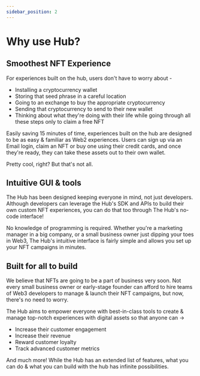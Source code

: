 ```yaml
---
sidebar_position: 2
---
```

Why use Hub?
================


Smoothest NFT Experience
------------------------

For experiences built on the hub, users don't have to worry about -

-   Installing a cryptocurrency wallet
-   Storing that seed phrase in a careful location
-   Going to an exchange to buy the appropriate cryptocurrency
-   Sending that cryptocurrency to send to their new wallet
-   Thinking about what they're doing with their life while going through all these steps only to claim a free NFT

Easily saving 15 minutes of time, experiences built on the hub are designed to be as easy & familiar as Web2 experiences. Users can sign up via an Email login, claim an NFT or buy one using their credit cards, and once they're ready, they can take these assets out to their own wallet.

Pretty cool, right? But that's not all.

Intuitive GUI & tools
---------------------

The Hub has been designed keeping everyone in mind, not just developers. Although developers can leverage the Hub's SDK and APIs to build their own custom NFT experiences, you can do that too through The Hub's no-code interface!

No knowledge of programming is required. Whether you're a marketing manager in a big company, or a small business owner just dipping your toes in Web3, The Hub's intuitive interface is fairly simple and allows you set up your NFT campaigns in minutes.

Built for all to build
----------------------

We believe that NFTs are going to be a part of business very soon. Not every small business owner or early-stage founder can afford to hire teams of Web3 developers to manage & launch their NFT campaigns, but now, there's no need to worry.

The Hub aims to empower everyone with best-in-class tools to create & manage top-notch experiences with digital assets so that anyone can →

-   Increase their customer engagement
-   Increase their revenue
-   Reward customer loyalty
-   Track advanced customer metrics

And much more! While the Hub has an extended list of features, what you can do & what you can build with the hub has infinite possibilities. 